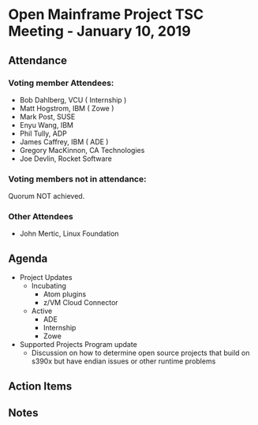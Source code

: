 # Open Mainframe Project TSC Meeting - January 10, 2019

## Attendance

### Voting member Attendees:

* Bob Dahlberg, VCU ( Internship )
* Matt Hogstrom, IBM ( Zowe )
* Mark Post, SUSE
* Enyu Wang, IBM
* Phil Tully, ADP
* James Caffrey, IBM ( ADE )
* Gregory MacKinnon, CA Technologies
* Joe Devlin, Rocket Software

### Voting members not in attendance:

Quorum NOT achieved.

### Other Attendees

* John Mertic, Linux Foundation

## Agenda

* Project Updates
  * Incubating
    * Atom plugins
    * z/VM Cloud Connector
  * Active
    * ADE
    * Internship
    * Zowe
* Supported Projects Program update
  * Discussion on how to determine open source projects that build on s390x but have endian issues or other runtime problems

## Action Items

## Notes
